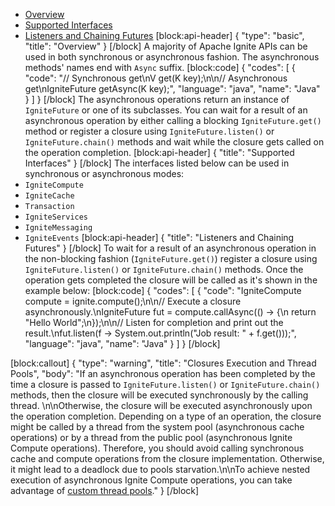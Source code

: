 * [Overview](#section-overview)
* [Supported Interfaces](#section-supported-interfaces)
* [Listeners and Chaining Futures](#section-listeners-and-chaining-futures)
[block:api-header]
{
  "type": "basic",
  "title": "Overview"
}
[/block]
A majority of Apache Ignite APIs can be used in both synchronous or asynchronous fashion. The asynchronous methods' names end with `Async` suffix.
[block:code]
{
  "codes": [
    {
      "code": "// Synchronous get\nV get(K key);\n\n// Asynchronous get\nIgniteFuture<V> getAsync(K key);",
      "language": "java",
      "name": "Java"
    }
  ]
}
[/block]
The asynchronous operations return an instance of `IgniteFuture` or one of its subclasses. You can wait for a result of an asynchronous operation by either calling a blocking `IgniteFuture.get()` method or register a closure using `IgniteFuture.listen()` or `IgniteFuture.chain()` methods and wait while the closure gets called on the operation completion.
[block:api-header]
{
  "title": "Supported Interfaces"
}
[/block]
The interfaces listed below can be used in synchronous or asynchronous modes:
* `IgniteCompute`
* `IgniteCache`
* `Transaction`
* `IgniteServices`
* `IgniteMessaging`
* `IgniteEvents`
[block:api-header]
{
  "title": "Listeners and Chaining Futures"
}
[/block]
To wait for a result of an asynchronous operation in the non-blocking fashion (`IgniteFuture.get()`) register a closure using `IgniteFuture.listen()` or `IgniteFuture.chain()` methods. Once the operation gets completed the closure will be called as it's shown in the example below:
[block:code]
{
  "codes": [
    {
      "code": "IgniteCompute compute = ignite.compute();\n\n// Execute a closure asynchronously.\nIgniteFuture<String> fut = compute.callAsync(() -> {\n    return \"Hello World\";\n});\n\n// Listen for completion and print out the result.\nfut.listen(f -> System.out.println(\"Job result: \" + f.get()));",
      "language": "java",
      "name": "Java"
    }
  ]
}
[/block]

[block:callout]
{
  "type": "warning",
  "title": "Closures Execution and Thread Pools",
  "body": "If an asynchronous operation has been completed by the time a closure is passed to `IgniteFuture.listen()` or `IgniteFuture.chain()` methods, then the closure will be executed synchronously by the calling thread. \n\nOtherwise, the closure will be executed asynchronously upon the operation completion. Depending on a type of an operation,  the closure might be called by a thread from the system pool (asynchronous cache operations) or by a thread from the public pool (asynchronous Ignite Compute operations). Therefore, you should avoid calling synchronous cache and compute operations from the closure implementation. Otherwise, it might lead to a deadlock due to pools starvation.\n\nTo achieve nested execution of asynchronous Ignite Compute operations, you can take advantage of [custom thread pools](https://apacheignite.readme.io/docs/thread-pools#section-custom-thread-pools)."
}
[/block]